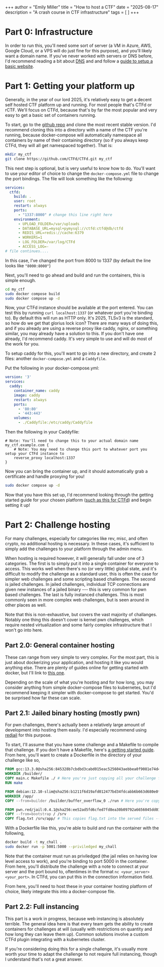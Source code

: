 +++
author = "Emily Miller"
title = "How to host a CTF"
date = "2025-08-17"
description = "A crash course in CTF infrastructure"
tags = [  ]
+++

# Part 0: Infrastructure

In order to run this, you'll need some sort of server (a VM in Azure, AWS, Google Cloud, or a VPS will do just fine for this purpose), and you'll likely want a domain name. If you've never worked with servers or DNS before, I'd recommend reading a bit about [DNS](https://www.redhat.com/en/blog/dns-domain-name-servers) and and follow a [guide to setup a basic website](https://krystal.io/blog/post/beginner-s-guide-to-setting-up-a-vps-virtual-private-server).

# Part 1: Getting your platform up

Generally, in the year of our lord 2025, it's relatively easy to get a decent self hosted CTF platform up and running. For most people that's CTFd or rCTF. We'll focus on CTFd, because that's by far the most popular and very easy to get a basic set of containers running. 

To start, go to the [github repo](https://github.com/CTFd/CTFd) and clone the most recent stable version. I'd recommend cloning this into a directory with a name of the CTF you're running, because docker-compose will automatically namespace all containers by name of their containing directory (so if you always keep CTFd, they will all get namespaced together). That is:

```bash
mkdir my_ctf
git clone https://github.com/CTFd/CTFd.git my_ctf
```

This next step is optional, but is very useful to know how to do. You'll want to use your editor of choice to change the `docker-compose.yml` file to change the port bindings. The file will look something like the following:

```yaml
services:
  ctfd:
    build: .
    user: root
    restart: always
    ports:
      - "1337:8000" # change this line right here
    environment:
      - UPLOAD_FOLDER=/var/uploads
      - DATABASE_URL=mysql+pymysql://ctfd:ctfd@db/ctfd
      - REDIS_URL=redis://cache:6379
      - WORKERS=1
      - LOG_FOLDER=/var/log/CTFd
      - ACCESS_LOG=-
# file continues....
```
In this case, I've changed the port from 8000 to 1337 (by default the line looks like `"8000:8000"`) 

Next, you'll need to go ahead and build and run the containers, this is simple enough.

```bash
cd my_ctf
sudo docker compose build
sudo docker compose up -d
```

Now, your CTFd instance should be available at the port entered. You can test this by running `curl localhost:1337` (or whatever port you're binding to). By default this will run as HTTP only. It's 2025, TLSv3 is the standard, so how do we get that glorius lock icon? There are many ways of doing this, and if you already are using a reverse proxy like caddy, nginx, or something similar, you may already have a solution to this. If you don't have one already, I'd recommend caddy. It's very simple to use and will do most of the work for you.

To setup caddy for this, you'll want to go into a new directory, and create 2 files: another `docker-compose.yml` and a `Caddyfile`.

Put the following in your docker-compose.yml:
```yaml
version: '3'
services:
  caddy:
    container_name: caddy
    image: caddy
    restart: always
    ports:
      - '80:80'
      - '443:443'
    volumes:
      - ./Caddyfile:/etc/caddy/Caddyfile
```

Then the following in your Caddyfile:
```caddy
# Note: You'll need to change this to your actual domain name
my_ctf.example.com {
	# Note: You may need to change this port to whatever port you setup your CTFd instance to
	reverse_proxy localhost:1337
}
```

Now you can bring the container up, and it should automatically grab a certificate and handle proxying for you!

```bash
sudo docker compose up -d
```

Now that you have this set up, I'd recommend looking through the getting started guide for your chosen platform ([such as this for CTFd](https://docs.ctfd.io/tutorials/getting-started/)) and begin setting it up!

# Part 2: Challenge hosting

For many challenges, especially for categories like rev, misc, and often crypto, no additional hosting is necessary. In these cases, it's sufficient to simply add the challenges to your platform through the admin menu. 

When hosting is required however, it will generally fall under one of 3 categories. The first is to simply put it into a single container for everyone to access. This works well when there's no (or very little) global state, and it's difficult to modify the challenge as a standard user, this is often the case for simpler web challenges and some scripting based challenges. The second is jailed challenges. In jailed challenges, individual TCP connections are given new instances of a jailed binary --- this is very common for pwn based challenges. The last is fully instanced challenges. This is most commonly seen in more complex web challenges, but is seen around in other places as well. 

Note that this is non-exhaustive, but covers the vast majority of challanges. Notably one thing this doesn't cover is kernel pwn challenges, which require nested virtualization and some fairly complex infrastructure that I won't go into here.

## Part 2.0: General container hosting

These can range from very simple to very complex. For the most part, this is just about dockerizing your application, and hosting it like you would anything else. There are plenty of guides online for getting started with docker, but I'll link to [this one](https://wiki.tardisproject.uk/howto:specific:learndocker).

Depending on the scale of what you're hosting and for how long, you may consider anything from simple docker-compose files to kubernetes, but I'd recommend keeping it simpler with docker-compose to get started. You'd be surprised how far these can scale. 

## Part 2.1: Jailed binary hosting (mostly pwn)

For pwn challenges, there's actually been a relatively large amount of development into hosting them easily. I'd especially recommend using [redjail](https://github.com/redpwn/jail) for this purpose.

To start, I'll assume that you have some challenge and a Makefile to compile that challenge. If you don't have a Makefile, here's [a getting started guide](https://makefiletutorial.com/). From here, you'll want to create a Dockerfile in the directory of your challenge like so,
```Dockerfile
FROM gcc:13.3.0@sha256:845328b7cbdbd3cabd015eac5256043aebbea0f9081e74d479d3a2cdd840e6b5 AS builder
WORKDIR /builder/
COPY main.c Makefile ./ # Here you're just copying all your challenge files into the builder
RUN make

FROM debian:12.10-slim@sha256:b1211f6d19afd012477bd34fdcabb6b663d680e0f4b0537da6e6b0fd057a3ec3 AS bootstrap
WORKDIR /app/
COPY --from=builder /builder/buffer_overflow_0 ./run # Here you're copying all your compiled binaries from the builder to the challenge

FROM pwn.red/jail:0.4.1@sha256:ee52ad5fd6cfed7fd8ea30b09792a6656045dd015f9bef4edbbfa2c6e672c28c
COPY --from=bootstrap / /srv
COPY flag.txt /srv/app/ # This copies flag.txt into the served files -- you can also pass this through an environment variable if you prefer
```
With a Dockerfile like this, you're able to build and run the container with the following,
```bash
docker build -t my_chall .
sudo docker run -p 5001:5000 --priviledged my_chall
```
Note that the container must run as priviledged (the jail relies on having low level access to work), and you're binding to port 5000 in the container. From here, you'll distribute the challenge with a note to connect at your server and the port bound to, oftentimes in the format `nc <your_server> <your_port>`. In CTFd, you can put this in the connection information field.

From here, you'll need to host these in your container hosting platform of choice, likely integrate this into a docker-compose file.

## Part 2.2: Full instancing

This part is a work in progress, because web instancing is absolutely terrible. The general idea here is that every team gets the ability to create containers for challenges at will (usually with restrictions on quantity and how long they can leave them up). Common solutions involve a custom CTFd plugin integrating with a kubernetes cluster.

If you're considering doing this for a single challenge, it's usually more worth your time to adapt the challenge to not require full instancing, though I understand that's not a great answer.

